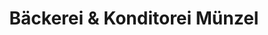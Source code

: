 ---
title: "Bäckerei & Konditorei Münzel"
url: /immenstadt-i-allgaeu/baeckerei-und-konditorei-muenzel/
shop: Bäckerei
---